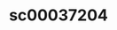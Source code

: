 ---
ee_id_thing: '226'
site: '1'
type: '2'
inv_num: 2010-016
add_credit:
url: 2010-016-sc00037204
title: sc00037204
year: '2010'
display_year: '2010'
medium: 'Pen on All Purpose Security Paper (Grey) #24 bond'
dims: 11 x 8.5 inches
pitch:
ps:
live_url:
youtube:
https://github.com/coryarcangel/alu:
imgs: cadliner-drawing-2010-016-digital-database-ih_1.jpg
subheading:
download:
commission:
related:
layout: things-i-made
---